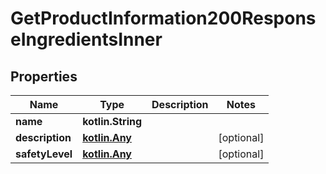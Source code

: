 
# GetProductInformation200ResponseIngredientsInner

## Properties
Name | Type | Description | Notes
------------ | ------------- | ------------- | -------------
**name** | **kotlin.String** |  | 
**description** | [**kotlin.Any**](.md) |  |  [optional]
**safetyLevel** | [**kotlin.Any**](.md) |  |  [optional]



